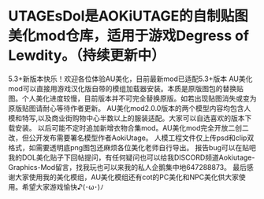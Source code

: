 # UTAGEsDol是AOKiUTAGE的自制贴图美化mod仓库，适用于游戏Degress of Lewdity。（持续更新中）
5.3+新版本快乐！欢迎各位体验AU美化，目前最新mod已适配5.3+版本
AU美化mod可以直接用游戏汉化版自带的模组加载器安装。本质是原版图包的替换贴图。个人美化进度较慢，目前版本并不可完全替换原版。如若出现贴图消失或变为原版贴图请耐心等待作者更新。
AU美化mod2.0.0版本的两个模型内容均包含人模和特写,以及商业街购物中心半数以上的服装适配。大家可以自选喜欢的版本下载安装。
以后可能不定时追加新增衣物合集mod。AU美化mod完全开放二创二改，但公开发布需要署名模型作者AokiUtage。
人模工程文件仅上传psd和clip双格式，如需要透明底png图包还麻烦各位美化老师自行导出。
报告bug可以在贴吧我的DOL美化贴子下回帖提问，有任何疑问也可以给我DISCORD频道Aokiutage-Graphics-Mod留言，找我玩也可以来我的私人企鹅集中地647288873。
最后感谢大家使用我的美化模组，AU美化模组还有cot的PC美化和NPC美化供大家使用。希望大家游戏愉快♪(･ω･)ﾉ
